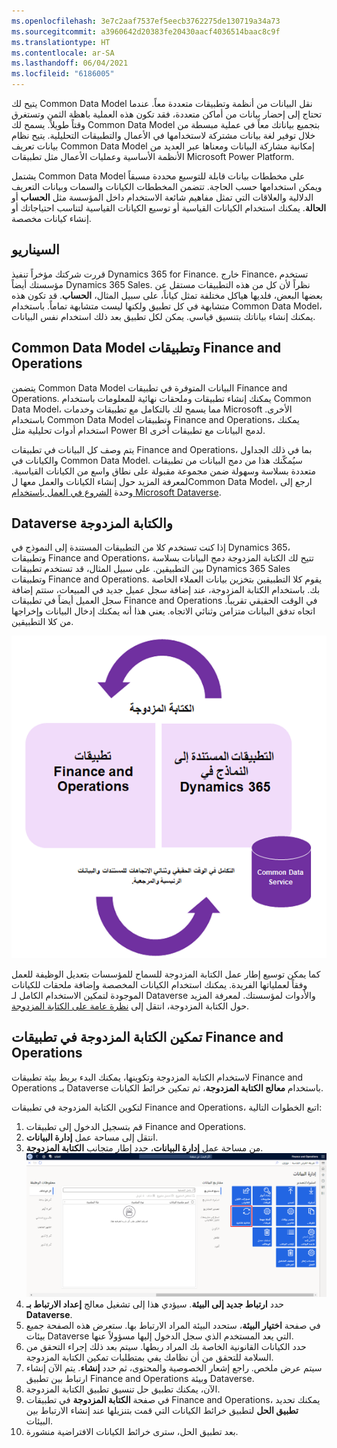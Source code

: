 ```yaml
---
ms.openlocfilehash: 3e7c2aaf7537ef5eecb3762275de130719a34a73
ms.sourcegitcommit: a3960642d20383fe20430aacf4036514baac8c9f
ms.translationtype: HT
ms.contentlocale: ar-SA
ms.lasthandoff: 06/04/2021
ms.locfileid: "6186005"
---
```

يتيح لك Common Data Model نقل البيانات من أنظمة وتطبيقات متعددة معاً. عندما تحتاج إلى إحضار بيانات من أماكن متعددة، فقد تكون هذه العملية باهظة الثمن وتستغرق وقتاً طويلاً. يسمح لك Common Data Model بتجميع بياناتك معاً في عملية مبسطة من خلال توفير لغة بيانات مشتركة لاستخدامها في الأعمال والتطبيقات التحليلية. يتيح نظام بيانات تعريف Common Data Model إمكانية مشاركة البيانات ومعناها عبر العديد من الأنظمة الأساسية وعمليات الأعمال مثل تطبيقات Microsoft Power Platform. 

يشتمل Common Data Model على مخططات بيانات قابلة للتوسيع محددة مسبقاً ويمكن استخدامها حسب الحاجة. تتضمن المخططات الكيانات والسمات وبيانات التعريف الدلالية والعلاقات التي تمثل مفاهيم شائعة الاستخدام داخل المؤسسة مثل **الحساب** أو **الحالة**. يمكنك استخدام الكيانات القياسية أو توسيع الكيانات القياسية لتناسب احتياجاتك أو إنشاء كيانات مخصصة. 

## <a name="scenario"></a>السيناريو
قررت شركتك مؤخراً تنفيذ Dynamics 365 for Finance. خارج Finance، تستخدم مؤسستك أيضاً Dynamics 365 Sales. نظراً لأن كل من هذه التطبيقات مستقل عن بعضها البعض، فلديها هياكل مختلفة تمثل كياناً، على سبيل المثال، **الحساب**. قد تكون هذه متشابهة في كل تطبيق ولكنها ليست متشابهة تماماً. باستخدام Common Data Model، يمكنك إنشاء بياناتك بتنسيق قياسي. يمكن لكل تطبيق بعد ذلك استخدام نفس البيانات. 

## <a name="the-common-data-model-and-finance-and-operations-apps"></a>Common Data Model وتطبيقات Finance and Operations
يتضمن Common Data Model البيانات المتوفرة في تطبيقات Finance and Operations. يمكنك إنشاء تطبيقات وملحقات نهائية للمعلومات باستخدام Common Data Model، مما يسمح لك بالتكامل مع تطبيقات وخدمات Microsoft الأخرى. باستخدام Common Data Model وتطبيقات Finance and Operations،  يمكنك استخدام أدوات تحليلية مثل Power BI لدمج البيانات مع تطبيقات أخرى. 

يتم وصف كل البيانات في تطبيقات Finance and Operations، بما في ذلك الجداول والكيانات في Common Data Model. سيُمكّنك هذا من دمج البيانات من تطبيقات متعددة بسلاسة وسهولة ضمن مجموعة مقبولة على نطاق واسع من الكيانات القياسية. لمعرفة المزيد حول إنشاء الكيانات والعمل معها لCommon Data Model، ارجع إلى وحدة [الشروع في العمل باستخدام Microsoft Dataverse](https://docs.microsoft.com/learn/modules/get-started-with-powerapps-common-data-service/?azure-portal=true).

## <a name="dataverse-and-dual-write"></a>Dataverse والكتابة المزدوجة
إذا كنت تستخدم كلا من التطبيقات المستندة إلى النموذج في Dynamics 365، وتطبيقات Finance and Operations، تتيح لك الكتابة المزدوجة دمج البيانات بسلاسة بين التطبيقين. على سبيل المثال، قد تستخدم تطبيقات Dynamics 365 Sales وتطبيقات Finance and Operations. يقوم كلا التطبيقين بتخزين بيانات العملاء الخاصة بك. باستخدام الكتابة المزدوجة، عند إضافة سجل عميل جديد في المبيعات، ستتم إضافة سجل العميل أيضاً في تطبيقات Finance and Operations في الوقت الحقيقي تقريباً. اتجاه تدفق البيانات متزامن وثنائي الاتجاه. يعني هذا أنه يمكنك إدخال البيانات وإخراجها من كلا التطبيقين. 

![رسم تخطيطي يوضح تدفق الكتابة المزدوجة للبيانات.](../media/common-data-service-dual-write.png) 


كما يمكن توسيع إطار عمل الكتابة المزدوجة للسماح للمؤسسات بتعديل الوظيفة للعمل وفقاً لعملياتها الفريدة. يمكنك استخدام الكيانات المخصصة وإضافة ملحقات للكيانات الموجودة لتمكين الاستخدام الكامل لـ Dataverse والأدوات لمؤسستك. لمعرفة المزيد حول الكتابة المزدوجة، انتقل إلى [نظرة عامة على الكتابة المزدوجة](https://docs.microsoft.com/dynamics365/fin-ops-core/dev-itpro/data-entities/dual-write/dual-write-overview/?azure-portal=true).

## <a name="enable-dual-write-in-finance-and-operations-apps"></a>تمكين الكتابة المزدوجة في تطبيقات Finance and Operations
لاستخدام الكتابة المزدوجة وتكوينها، يمكنك البدء بربط بيئة تطبيقات Finance and Operations بـ Dataverse باستخدام **معالج الكتابة المزدوجة**، ثم تمكين خرائط الكيانات.  

لتكوين الكتابة المزدوجة في تطبيقات Finance and Operations، اتبع الخطوات التالية:

1.  قم بتسجيل الدخول إلى تطبيقات Finance and Operations.
2.  انتقل إلى مساحة عمل **إدارة البيانات**. 
3.  من مساحة عمل **إدارة البيانات**، حدد إطار متجانب **الكتابة المزدوجة**. 
    [![لقطة شاشة لإطار متجانب الكتابة المزدوجة في صفحة إدارة البيانات.](../media/dual-write-tile-ss.png)](../media/dual-write-tile-ss.png#lightbox)
4.  حدد **ارتباط جديد إلى البيئة**. سيؤدي هذا إلى تشغيل معالج **إعداد الارتباط بـ Dataverse**. 
5.  في صفحة **اختيار البيئة**، ستحدد البيئة المراد الارتباط بها. ستعرض هذه الصفحة جميع بيئات Dataverse التي يعد المستخدم الذي سجل الدخول إليها مسؤولاً عنها. 
6.  حدد الكيانات القانونية الخاصة بك المراد ربطها. سيتم بعد ذلك إجراء التحقق من السلامة للتحقق من أن نظامك يفي بمتطلبات تمكين الكتابة المزدوجة. 
8.  سيتم عرض ملخص. راجع إشعار الخصوصية والمحتوى، ثم حدد **إنشاء**. يتم الآن إنشاء ارتباط بين تطبيق Finance and Operations وبيئة Dataverse. 
10. الآن، يمكنك تطبيق حل تنسيق تطبيق الكتابة المزدوجة. 
11. في صفحة **الكتابة المزدوجة** في تطبيقات Finance and Operations، يمكنك تحديد **تطبيق الحل** لتطبيق خرائط الكيانات التي قمت بتنزيلها عند إنشاء الارتباط بين البيئات. 
12. بعد تطبيق الحل، سترى خرائط الكيانات الافتراضية منشورة. 
